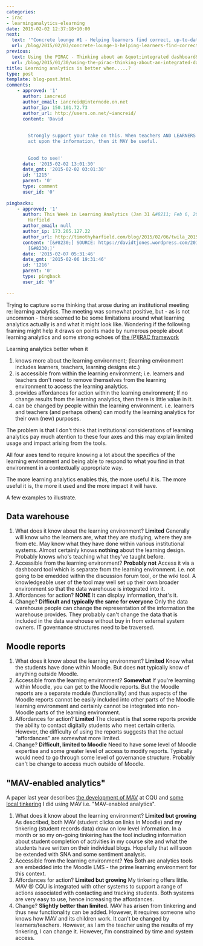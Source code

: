 ```yaml
---
categories:
- irac
- learninganalytics-elearning
date: 2015-02-02 12:37:18+10:00
next:
  text: '"Concrete lounge #1 - Helping learners find correct, up-to-date course information"'
  url: /blog/2015/02/03/concrete-lounge-1-helping-learners-find-correct-up-to-date-course-information/
previous:
  text: Using the PIRAC - Thinking about an &quot;integrated dashboard&quot;
  url: /blog/2015/01/30/using-the-pirac-thinking-about-an-integrated-dashboard/
title: Learning analytics is better when.....?
type: post
template: blog-post.html
comments:
    - approved: '1'
      author: iancreid
      author_email: iancreid@internode.on.net
      author_ip: 150.101.72.73
      author_url: http://users.on.net/~iancreid/
      content: 'David
    
    
        Strongly support your take on this. When teachers AND LEARNERS can access and
        act upon the information, then it MAY be useful.
    
    
        Good to see!'
      date: '2015-02-02 13:01:30'
      date_gmt: '2015-02-02 03:01:30'
      id: '1215'
      parent: '0'
      type: comment
      user_id: '0'
    
pingbacks:
    - approved: '1'
      author: This Week in Learning Analytics (Jan 31 &#8211; Feb 6, 2015) | Timothy D.
        Harfield
      author_email: null
      author_ip: 173.205.127.22
      author_url: http://timothyharfield.com/blog/2015/02/06/twila_20150206/
      content: '[&#8230;] SOURCE: https://davidtjones.wordpress.com/2015/02/02/learning-analytics-is-better-when/
        [&#8230;]'
      date: '2015-02-07 05:31:46'
      date_gmt: '2015-02-06 19:31:46'
      id: '1216'
      parent: '0'
      type: pingback
      user_id: '0'
    
---
```

Trying to capture some thinking that arose during an institutional meeting re: learning analytics. The meeting was somewhat positive, but - as is not uncommon - there seemed to be some limitations around what learning analytics actually is and what it might look like. Wondering if the following framing might help it draws on points made by numerous people about learning analytics and some strong echoes of [the (P)IRAC framework](/blog/2015/01/30/using-the-pirac-thinking-about-an-integrated-dashboard/)

Learning analytics better when it

1. knows more about the learning environment; (learning environment includes learners, teachers, learning designs etc.)
2. is accessible from within the learning environment; i.e. learners and teachers don't need to remove themselves from the learning environment to access the learning analytics.
3. provides affordances for action within the learning environment; If no change results from the learning analytics, then there is little value in it.
4. can be changed by people within the learning environment. i.e. learners and teachers (and perhaps others) can modify the learning analytics for their own (new) purposes.

The problem is that I don't think that institutional considerations of learning analytics pay much atention to these four axes and this may explain limited usage and impact arising from the tools.

All four axes tend to require knowing a lot about the specifics of the learning environment and being able to respond to what you find in that environment in a contextually appropriate way.

The more learning analytics enables this, the more useful it is. The more useful it is, the more it used and the more impact it will have.

A few examples to illustrate.

## Data warehouse

1. What does it know about the learning environment? **Limited** Generally will know who the learners are, what they are studying, where they are from etc. May know what they have done within various institutional systems. Almost certainly knows **nothing** about the learning design. Probably knows who's teaching what they've taught before.
2. Accessible from the learning environment? **Probably not** Access it via a dashboard tool which is separate from the learning environment. i.e. not going to be emedded within the discussion forum tool, or the wiki tool. A knowledgeable user of the tool may well set up their own broader environment so that the data warehouse is integrated into it.
3. Affordances for action? **NONE** It can display information, that's it.
4. Change? **Difficult and typically the same for everyone** Only the data warehouse people can change the representation of the information the warehouse provides. They probably can't change the data that is included in the data warehouse without buy in from external system owners. IT governance structures need to be traversed.

## Moodle reports

1. What does it know about the learning environment? **Limited** Know what the students have done within Moodle. But does **not** typically know of anything outside Moodle.
2. Accessible from the learning environment? **Somewhat** If you're learning within Moodle, you can get to the Moodle reports. But the Moodle reports are a separate module (functionality) and thus aspects of the Moodle reports cannot be easily included into other parts of the Moodle learning environment and certainly cannot be integrated into non-Moodle parts of the learning environment.
3. Affordances for action? **Limited** The closest is that some reports provide the ability to contact digitally students who meet certain criteria. However, the difficulty of using the reports suggests that the actual "affordances" are somewhat more limited.
4. Change? **Difficult, limited to Moodle** Need to have some level of Moodle expertise and some greater level of access to modify reports. Typically would need to go through some level of governance structure. Probably can't be change to access much outside of Moodle.

## "MAV-enabled analytics"

A paper last year describes [the development of MAV](/blog/2014/09/21/breaking-bad-to-bridge-the-realityrhetoric-chasm/#mav) at CQU and [some local tinkering](/blog/2014/09/21/breaking-bad-to-bridge-the-realityrhetoric-chasm/#extending) I did using MAV i.e. "MAV-enabled analytics".

1. What does it know about the learning environment? **Limited but growing** As described, both MAV (student clicks on links in Moodle) and my tinkering (student records data) draw on low level information. In a month or so my on-going tinkering has the tool including information about student completion of activities in my course site and what the students have written on their individual blogs. Hopefully that will soon be extended with SNA and some sentiment analysis.
2. Accessible from the learning environment? **Yes** Both are analytics tools are embedded into the Moodle LMS - the prime learning environment for this context.
3. Affordances for action? **Limited but growing** My tinkering offers little. MAV @ CQU is integrated with other systems to support a range of actions associated with contacting and tracking students. Both systems are very easy to use, hence increasing the affordances.
4. Change? **Slightly better than limited.** MAV has arisen from tinkering and thus new functionality can be added. However, it requires someone who knows how MAV and its children work. It can't be changed by learners/teachers. However, as I am the teacher using the results of my tinkering, I can change it. However, I'm constrained by time and system access.